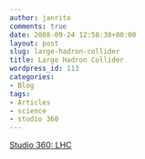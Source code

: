```yaml
---
author: janrito
comments: true
date: 2008-09-24 12:58:38+00:00
layout: post
slug: large-hadron-collider
title: Large Hadron Collider
wordpress_id: 113
categories:
- Blog
tags:
- Articles
- science
- studio 360
---
```




[Studio 360: LHC](http://studio360.org/episodes/2008/09/19)
